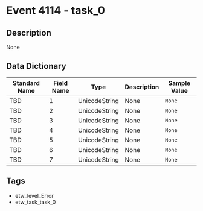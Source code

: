 # Event 4114 - task_0

## Description
None

## Data Dictionary
|Standard Name|Field Name|Type|Description|Sample Value|
|---|---|---|---|---|
|TBD|1|UnicodeString|None|`None`|
|TBD|2|UnicodeString|None|`None`|
|TBD|3|UnicodeString|None|`None`|
|TBD|4|UnicodeString|None|`None`|
|TBD|5|UnicodeString|None|`None`|
|TBD|6|UnicodeString|None|`None`|
|TBD|7|UnicodeString|None|`None`|

## Tags
* etw_level_Error
* etw_task_task_0